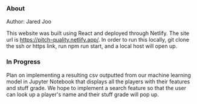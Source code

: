 ### About
Author: Jared Joo


This website was built using React and deployed through Netlify. The site url is https://pitch-quality.netlify.app/.
In order to run this locally, git clone the ssh or https link, run npm run start, and a local host will open up.

### In Progress
Plan on implementing a resulting csv outputted from our machine learning model in Jupyter Notebook that displays all the players with their features and stuff grade. We hope to implement a search feature so that the user can look up a player's name and their stuff grade will pop up.
